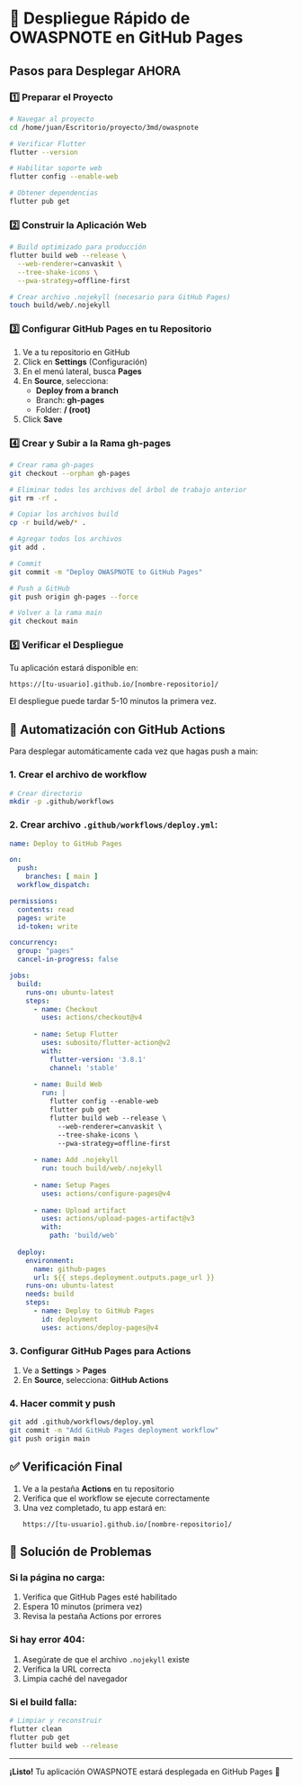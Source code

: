 # 🚀 Despliegue Rápido de OWASPNOTE en GitHub Pages

## Pasos para Desplegar AHORA

### 1️⃣ Preparar el Proyecto

```bash
# Navegar al proyecto
cd /home/juan/Escritorio/proyecto/3md/owaspnote

# Verificar Flutter
flutter --version

# Habilitar soporte web
flutter config --enable-web

# Obtener dependencias
flutter pub get
```

### 2️⃣ Construir la Aplicación Web

```bash
# Build optimizado para producción
flutter build web --release \
  --web-renderer=canvaskit \
  --tree-shake-icons \
  --pwa-strategy=offline-first

# Crear archivo .nojekyll (necesario para GitHub Pages)
touch build/web/.nojekyll
```

### 3️⃣ Configurar GitHub Pages en tu Repositorio

1. Ve a tu repositorio en GitHub
2. Click en **Settings** (Configuración)
3. En el menú lateral, busca **Pages**
4. En **Source**, selecciona:
   - **Deploy from a branch**
   - Branch: **gh-pages**
   - Folder: **/ (root)**
5. Click **Save**

### 4️⃣ Crear y Subir a la Rama gh-pages

```bash
# Crear rama gh-pages
git checkout --orphan gh-pages

# Eliminar todos los archivos del árbol de trabajo anterior
git rm -rf .

# Copiar los archivos build
cp -r build/web/* .

# Agregar todos los archivos
git add .

# Commit
git commit -m "Deploy OWASPNOTE to GitHub Pages"

# Push a GitHub
git push origin gh-pages --force

# Volver a la rama main
git checkout main
```

### 5️⃣ Verificar el Despliegue

Tu aplicación estará disponible en:
```
https://[tu-usuario].github.io/[nombre-repositorio]/
```

El despliegue puede tardar 5-10 minutos la primera vez.

## 🤖 Automatización con GitHub Actions

Para desplegar automáticamente cada vez que hagas push a main:

### 1. Crear el archivo de workflow

```bash
# Crear directorio
mkdir -p .github/workflows
```

### 2. Crear archivo `.github/workflows/deploy.yml`:

```yaml
name: Deploy to GitHub Pages

on:
  push:
    branches: [ main ]
  workflow_dispatch:

permissions:
  contents: read
  pages: write
  id-token: write

concurrency:
  group: "pages"
  cancel-in-progress: false

jobs:
  build:
    runs-on: ubuntu-latest
    steps:
      - name: Checkout
        uses: actions/checkout@v4
        
      - name: Setup Flutter
        uses: subosito/flutter-action@v2
        with:
          flutter-version: '3.8.1'
          channel: 'stable'
          
      - name: Build Web
        run: |
          flutter config --enable-web
          flutter pub get
          flutter build web --release \
            --web-renderer=canvaskit \
            --tree-shake-icons \
            --pwa-strategy=offline-first
            
      - name: Add .nojekyll
        run: touch build/web/.nojekyll
        
      - name: Setup Pages
        uses: actions/configure-pages@v4
        
      - name: Upload artifact
        uses: actions/upload-pages-artifact@v3
        with:
          path: 'build/web'
          
  deploy:
    environment:
      name: github-pages
      url: ${{ steps.deployment.outputs.page_url }}
    runs-on: ubuntu-latest
    needs: build
    steps:
      - name: Deploy to GitHub Pages
        id: deployment
        uses: actions/deploy-pages@v4
```

### 3. Configurar GitHub Pages para Actions

1. Ve a **Settings** > **Pages**
2. En **Source**, selecciona: **GitHub Actions**

### 4. Hacer commit y push

```bash
git add .github/workflows/deploy.yml
git commit -m "Add GitHub Pages deployment workflow"
git push origin main
```

## ✅ Verificación Final

1. Ve a la pestaña **Actions** en tu repositorio
2. Verifica que el workflow se ejecute correctamente
3. Una vez completado, tu app estará en:
   ```
   https://[tu-usuario].github.io/[nombre-repositorio]/
   ```

## 🔧 Solución de Problemas

### Si la página no carga:
1. Verifica que GitHub Pages esté habilitado
2. Espera 10 minutos (primera vez)
3. Revisa la pestaña Actions por errores

### Si hay error 404:
1. Asegúrate de que el archivo `.nojekyll` existe
2. Verifica la URL correcta
3. Limpia caché del navegador

### Si el build falla:
```bash
# Limpiar y reconstruir
flutter clean
flutter pub get
flutter build web --release
```

---

**¡Listo!** Tu aplicación OWASPNOTE estará desplegada en GitHub Pages 🎉